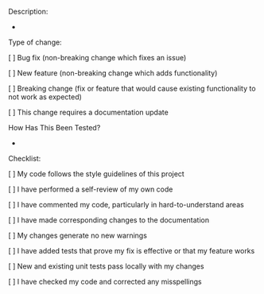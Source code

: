 Description:

*


Type of change:

[  ] Bug fix (non-breaking change which fixes an issue)

[  ] New feature (non-breaking change which adds functionality)

[  ] Breaking change (fix or feature that would cause existing functionality to not work as expected)

[  ] This change requires a documentation update


How Has This Been Tested?

*

Checklist:

[  ] My code follows the style guidelines of this project

[  ] I have performed a self-review of my own code

[  ] I have commented my code, particularly in hard-to-understand areas

[  ] I have made corresponding changes to the documentation

[  ] My changes generate no new warnings

[  ] I have added tests that prove my fix is effective or that my feature works

[  ] New and existing unit tests pass locally with my changes

[  ] I have checked my code and corrected any misspellings
